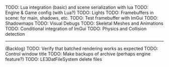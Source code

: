 TODO: Lua integration (basic) and scene serialization with lua
TODO: Engine & Game config (with Lua?)
TODO: Lights
TODO: Framebuffers in scene: for main, shadows, etc. 
TODO: Test framebuffer with ImGui
TODO: Shadowmaps
TODO: Visual Debugs
TODO: Skeletal Meshes and Animations 
TODO: Conditional integration of ImGui
TODO: Physics and Collision detection


-------
(Backlog)
TODO: Verify that batched rendering works as expected
TODO: Control window title
TODO: Make backups of archive (perhaps engine feature?)
TODO: LE3DatFileSystem delete files